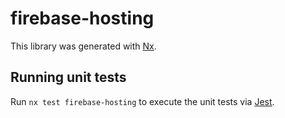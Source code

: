 # firebase-hosting

This library was generated with [Nx](https://nx.dev).

## Running unit tests

Run `nx test firebase-hosting` to execute the unit tests via [Jest](https://jestjs.io).
